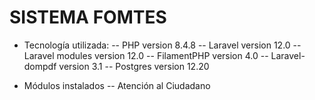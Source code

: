 # SISTEMA FOMTES

- Tecnología utilizada:
  -- PHP version 8.4.8
  -- Laravel version 12.0
  -- Laravel modules version 12.0
  -- FilamentPHP version 4.0
  -- Laravel-dompdf version 3.1
  -- Postgres version 12.20

- Módulos instalados
  -- Atención al Ciudadano